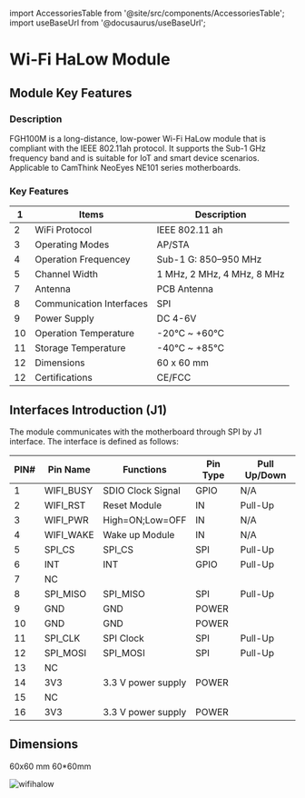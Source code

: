 import AccessoriesTable from '@site/src/components/AccessoriesTable';
import useBaseUrl from '@docusaurus/useBaseUrl';

# Wi-Fi HaLow Module

## Module Key Features
### Description
FGH100M is a long-distance, low-power Wi-Fi HaLow module that is compliant with the IEEE 802.11ah protocol. It supports the Sub-1 GHz frequency band and is suitable for IoT and smart device scenarios. Applicable to CamThink NeoEyes NE101 series motherboards.

### Key Features

| 1    | Items                  | Description            |
| ---- | ------------------------ | -------------------------- |
| 2    | WiFi Protocol            | IEEE 802.11 ah             |
| 3    | Operating Modes          | AP/STA                     |
| 4    | Operation Frequencey     | Sub-1 G: 850–950 MHz       |
| 5    | Channel Width            | 1 MHz, 2 MHz, 4 MHz, 8 MHz |
| 7    | Antenna                  | PCB Antenna                |
| 8    | Communication Interfaces | SPI                        |
| 9    | Power Supply             | DC 4-6V                    |
| 10   | Operation Temperature    | -20℃ ~ +60℃                |
| 11   | Storage Temperature      | -40℃ ~ +85℃                |
| 12   | Dimensions               | 60 x 60 mm                 |
| 12   | Certifications           | CE/FCC                     |

## Interfaces Introduction (J1)

The module communicates with the motherboard through SPI by J1 interface. The interface is defined as follows:

| PIN# | Pin Name  | Functions          | Pin Type | Pull Up/Down |
| ---- | --------- | ------------------ | -------- | ------------ |
| 1    | WIFI_BUSY | SDIO Clock Signal  | GPIO     | N/A          |
| 2    | WIFI_RST  | Reset Module       | IN       | Pull-Up      |
| 3    | WIFI_PWR  | High=ON;Low=OFF    | IN       | N/A          |
| 4    | WIFI_WAKE | Wake up Module     | IN       | N/A          |
| 5    | SPI_CS    | SPI_CS             | SPI      | Pull-Up      |
| 6    | INT       | INT                | GPIO     | Pull-Up      |
| 7    | NC        |                    |          |              |
| 8    | SPI_MISO  | SPI_MISO           | SPI      | Pull-Up      |
| 9    | GND       | GND                | POWER    |              |
| 10   | GND       | GND                | POWER    |              |
| 11   | SPI_CLK   | SPI Clock          | SPI      | Pull-Up      |
| 12   | SPI_MOSI  | SPI_MOSI           | SPI      | Pull-Up      |
| 13   | NC        |                    |          |              |
| 14   | 3V3       | 3.3 V power supply | POWER    |              |
| 15   | NC        |                    |          |              |
| 16   | 3V3       | 3.3 V power supply | POWER    |              |

## Dimensions

60x60 mm
60*60mm
<div style={{ display: 'grid', gridTemplateColumns: '1fr', gap: '20px', justifyContent: 'center', alignItems: 'center' }}>
  <img src={useBaseUrl('/img/Hardware_Dev_Resources/WiFi_Halow/wifihalow.jpg')} alt="wifihalow" style={{ height: '400px', objectFit: 'contain', margin: '0 auto' }} />
</div>
